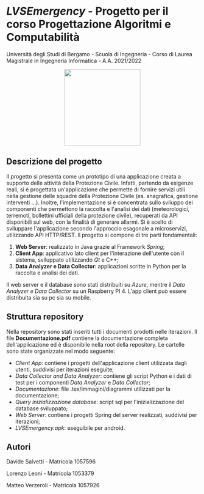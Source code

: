 # *LVSEmergency* - Progetto per il corso Progettazione Algoritmi e Computabilità
Università degli Studi di Bergamo - Scuola di Ingegneria - Corso di Laurea Magistrale in Ingegneria Informatica - A.A. 2021/2022

<p align="center">
  <img 
    width="200"
    height="200"
    src="https://user-images.githubusercontent.com/49780669/156330790-336ee29d-ac22-4cdb-af0a-6ba840d2b0c6.png"
  >
</p>

## Descrizione del progetto
Il progetto si presenta come un prototipo di una applicazione creata a supporto delle attività della Protezione Civile. Infatti, partendo da esigenze reali, si è progettata un'applicazione che permette di fornire servizi utili nella gestione delle squadre della Protezione Civile (es. anagrafica, gestione interventi ...). Inoltre, l'implementazione si è concentrata sullo sviluppo dei componenti che permettono la raccolta e l'analisi dei dati (meteorologici, terremoti, bollettini ufficiali della protezione civile), recuperati da API disponibili sul web, con la finalità di generare allarmi. 
Si è scelto di sviluppare l'applicazione secondo l'approccio esagonale a microservizi, utilizzando API HTTP/REST. Il progetto si compone di tre parti fondamentali:
1. **Web Server**: realizzato in Java grazie al Framework *Spring*;
2. **Client App**: applicativo lato client per l'interazione dell'utente con il sistema, sviluppato utilizzando *Qt* e C++;
3. **Data Analyzer e Data Collector**: applicazioni scritte in Python per la raccolta e analisi dei dati.

Il web server e il database sono stati distribuiti su *Azure*, mentre il *Data Analyzer e Data Collector* su un Raspberry PI 4. L'app client può essere distribuita sia su pc sia su mobile.

## Struttura repository
Nella repository sono stati inseriti tutti i documenti prodotti nelle iterazioni. Il file **Documentazione.pdf** contiene la documentazione completa dell'applicazione ed è disponibile nella root della repository. Le cartelle sono state organizzate nel modo seguente:
* *Client App*: contiene i progetti dell'applicazione client utilizzata dagli utenti, suddivisi per iterazioni eseguite;
* *Data Collector and Data Analyzer*: contiene gli script Python e i dati di test per i componenti *Data Analyzer* e *Data Collector*;
* *Documentazione*: file .tex/immagini/diagrammi utilizzati per la documentazione; 
* *Query inizializzazione database*: script sql per l'inizializzazione del database sviluppato;
* *Web Server*: contiene i progetti Spring del server realizzati, suddivisi per iterazioni;
* *LVSEmergency.apk*: eseguibile per android.

## Autori
Davide Salvetti - Matricola 1057596

Lorenzo Leoni - Matricola 1053379

Matteo Verzeroli - Matricola 1057926
